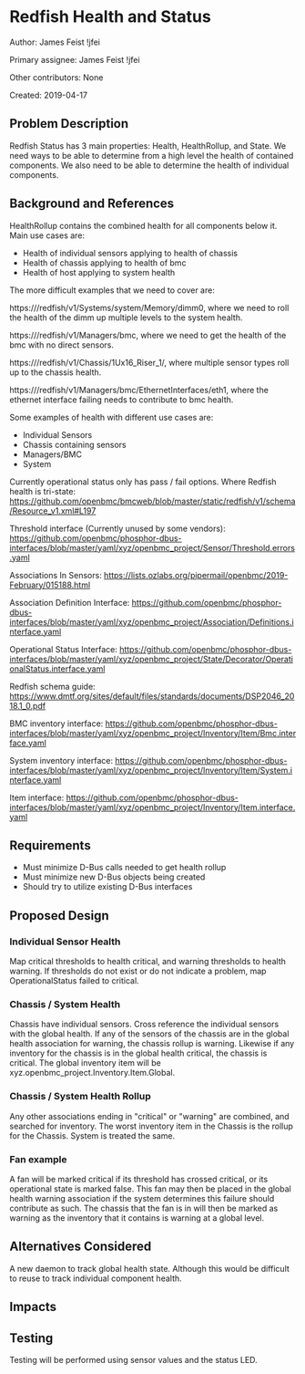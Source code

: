 # Redfish Health and Status

Author: James Feist  !jfei

Primary assignee: James Feist !jfei

Other contributors: None

Created: 2019-04-17

## Problem Description

Redfish Status has 3 main properties: Health,
HealthRollup, and State. We need ways to be able to determine from a high level
the health of contained components. We also need to be able to determine the
health of individual components.

## Background and References

HealthRollup contains the combined health for all components below it. Main use
cases are:

- Health of individual sensors applying to health of chassis
- Health of chassis applying to health of bmc
- Health of host applying to system health

The more difficult examples that we need to cover are:

https://<bmc-addr>/redfish/v1/Systems/system/Memory/dimm0, where we need to roll
the health of the dimm up multiple levels to the system health.

https://<bmc-addr>/redfish/v1/Managers/bmc, where we need to get the health of
the bmc with no direct sensors.

https://<bmc-addr>/redfish/v1/Chassis/1Ux16_Riser_1/<sensor-type>, where
multiple sensor types roll up to the chassis health.

https://<bmc-addr>/redfish/v1/Managers/bmc/EthernetInterfaces/eth1, where the
ethernet interface failing needs to contribute to bmc health.

Some examples of health with different use cases are:
- Individual Sensors
- Chassis containing sensors
- Managers/BMC
- System

Currently operational status only has pass / fail options. Where Redfish health
is tri-state:
https://github.com/openbmc/bmcweb/blob/master/static/redfish/v1/schema/Resource_v1.xml#L197

Threshold interface (Currently unused by some vendors):
https://github.com/openbmc/phosphor-dbus-interfaces/blob/master/yaml/xyz/openbmc_project/Sensor/Threshold.errors.yaml

Associations In Sensors:
https://lists.ozlabs.org/pipermail/openbmc/2019-February/015188.html

Association Definition Interface:
https://github.com/openbmc/phosphor-dbus-interfaces/blob/master/yaml/xyz/openbmc_project/Association/Definitions.interface.yaml

Operational Status Interface:
https://github.com/openbmc/phosphor-dbus-interfaces/blob/master/yaml/xyz/openbmc_project/State/Decorator/OperationalStatus.interface.yaml

Redfish schema guide:
https://www.dmtf.org/sites/default/files/standards/documents/DSP2046_2018.1_0.pdf

BMC inventory interface:
https://github.com/openbmc/phosphor-dbus-interfaces/blob/master/yaml/xyz/openbmc_project/Inventory/Item/Bmc.interface.yaml

System inventory interface:
https://github.com/openbmc/phosphor-dbus-interfaces/blob/master/yaml/xyz/openbmc_project/Inventory/Item/System.interface.yaml

Item interface:
https://github.com/openbmc/phosphor-dbus-interfaces/blob/master/yaml/xyz/openbmc_project/Inventory/Item.interface.yaml

## Requirements
- Must minimize D-Bus calls needed to get health rollup
- Must minimize new D-Bus objects being created
- Should try to utilize existing D-Bus interfaces

## Proposed Design

### Individual Sensor Health

Map critical thresholds to health critical, and warning thresholds to health
warning. If thresholds do not exist or do not indicate a problem, map
OperationalStatus failed to critical.

### Chassis / System Health

Chassis have individual sensors. Cross reference the individual sensors with
the global health. If any of the sensors of the chassis are in the
global health association for warning, the chassis rollup is warning.
Likewise if any inventory for the chassis is in the global health critical, the
chassis is critical. The global inventory item will be
xyz.openbmc_project.Inventory.Item.Global.

### Chassis / System Health Rollup

Any other associations ending in "critical" or "warning" are combined, and
searched for inventory. The worst inventory item in the Chassis is the rollup
for the Chassis. System is treated the same.

### Fan example

A fan will be marked critical if its threshold has crossed critical, or its
operational state is marked false. This fan may then be placed in the global
health warning association if the system determines this failure should
contribute as such. The chassis that the fan is in will then be marked as
warning as the inventory that it contains is warning at a global level.

## Alternatives Considered

A new daemon to track global health state. Although this would be difficult
to reuse to track individual component health.

## Impacts


## Testing

Testing will be performed using sensor values and the status LED.
